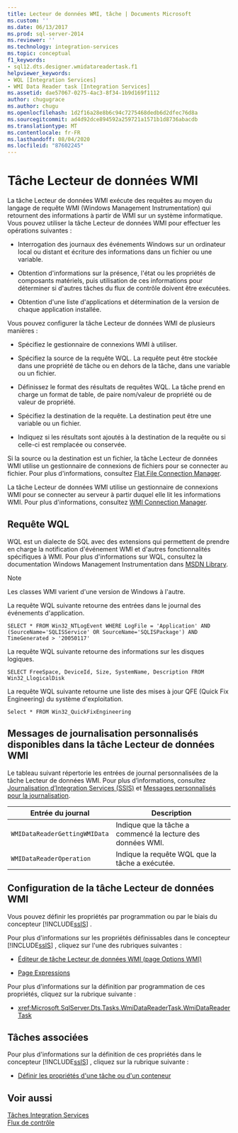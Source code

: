 ```yaml
---
title: Lecteur de données WMI, tâche | Documents Microsoft
ms.custom: ''
ms.date: 06/13/2017
ms.prod: sql-server-2014
ms.reviewer: ''
ms.technology: integration-services
ms.topic: conceptual
f1_keywords:
- sql12.dts.designer.wmidatareadertask.f1
helpviewer_keywords:
- WQL [Integration Services]
- WMI Data Reader task [Integration Services]
ms.assetid: dae57067-0275-4ac3-8f34-1b9d169f1112
author: chugugrace
ms.author: chugu
ms.openlocfilehash: 1d2f16a28e8b6c94c7275468dedb6d2dfec76d8a
ms.sourcegitcommit: ad4d92dce894592a259721a1571b1d8736abacdb
ms.translationtype: MT
ms.contentlocale: fr-FR
ms.lasthandoff: 08/04/2020
ms.locfileid: "87602245"
---
```

# <a name="wmi-data-reader-task"></a>Tâche Lecteur de données WMI
  La tâche Lecteur de données WMI exécute des requêtes au moyen du langage de requête WMI (Windows Management Instrumentation) qui retournent des informations à partir de WMI sur un système informatique. Vous pouvez utiliser la tâche Lecteur de données WMI pour effectuer les opérations suivantes :  
  
-   Interrogation des journaux des événements Windows sur un ordinateur local ou distant et écriture des informations dans un fichier ou une variable.  
  
-   Obtention d'informations sur la présence, l'état ou les propriétés de composants matériels, puis utilisation de ces informations pour déterminer si d'autres tâches du flux de contrôle doivent être exécutées.  
  
-   Obtention d'une liste d'applications et détermination de la version de chaque application installée.  
  
 Vous pouvez configurer la tâche Lecteur de données WMI de plusieurs manières :  
  
-   Spécifiez le gestionnaire de connexions WMI à utiliser.  
  
-   Spécifiez la source de la requête WQL. La requête peut être stockée dans une propriété de tâche ou en dehors de la tâche, dans une variable ou un fichier.  
  
-   Définissez le format des résultats de requêtes WQL. La tâche prend en charge un format de table, de paire nom/valeur de propriété ou de valeur de propriété.  
  
-   Spécifiez la destination de la requête. La destination peut être une variable ou un fichier.  
  
-   Indiquez si les résultats sont ajoutés à la destination de la requête ou si celle-ci est remplacée ou conservée.  
  
 Si la source ou la destination est un fichier, la tâche Lecteur de données WMI utilise un gestionnaire de connexions de fichiers pour se connecter au fichier. Pour plus d'informations, consultez [Flat File Connection Manager](../connection-manager/file-connection-manager.md).  
  
 La tâche Lecteur de données WMI utilise un gestionnaire de connexions WMI pour se connecter au serveur à partir duquel elle lit les informations WMI. Pour plus d'informations, consultez [WMI Connection Manager](../connection-manager/wmi-connection-manager.md).  
  
## <a name="wql-query"></a>Requête WQL  
 WQL est un dialecte de SQL avec des extensions qui permettent de prendre en charge la notification d'événement WMI et d'autres fonctionnalités spécifiques à WMI. Pour plus d'informations sur WQL, consultez la documentation Windows Management Instrumentation dans [MSDN Library](https://go.microsoft.com/fwlink/?linkid=7022).  
  
> [!NOTE]  
>  Les classes WMI varient d'une version de Windows à l'autre.  
  
 La requête WQL suivante retourne des entrées dans le journal des événements d'application.  
  
```  
SELECT * FROM Win32_NTLogEvent WHERE LogFile = 'Application' AND (SourceName='SQLISService' OR SourceName='SQLISPackage') AND TimeGenerated > '20050117'  
```  
  
 La requête WQL suivante retourne des informations sur les disques logiques.  
  
```  
SELECT FreeSpace, DeviceId, Size, SystemName, Description FROM Win32_LlogicalDisk  
```  
  
 La requête WQL suivante retourne une liste des mises à jour QFE (Quick Fix Engineering) du système d'exploitation.  
  
```  
Select * FROM Win32_QuickFixEngineering  
```  
  
## <a name="custom-logging-messages-available-on-the-wmi-data-reader-task"></a>Messages de journalisation personnalisés disponibles dans la tâche Lecteur de données WMI  
 Le tableau suivant répertorie les entrées de journal personnalisées de la tâche Lecteur de données WMI. Pour plus d’informations, consultez [Journalisation d’Integration Services &#40;SSIS&#41;](../performance/integration-services-ssis-logging.md) et [Messages personnalisés pour la journalisation](../custom-messages-for-logging.md).  
  
|Entrée du journal|Description|  
|---------------|-----------------|  
|`WMIDataReaderGettingWMIData`|Indique que la tâche a commencé la lecture des données WMI.|  
|`WMIDataReaderOperation`|Indique la requête WQL que la tâche a exécutée.|  
  
## <a name="configuration-of-the-wmi-data-reader-task"></a>Configuration de la tâche Lecteur de données WMI  
 Vous pouvez définir les propriétés par programmation ou par le biais du concepteur [!INCLUDE[ssIS](../../includes/ssis-md.md)] .  
  
 Pour plus d'informations sur les propriétés définissables dans le concepteur [!INCLUDE[ssIS](../../includes/ssis-md.md)] , cliquez sur l'une des rubriques suivantes :  
  
-   [Éditeur de tâche Lecteur de données WMI &#40;page Options WMI&#41;](../wmi-data-reader-task-editor-wmi-options-page.md)  
  
-   [Page Expressions](../expressions/expressions-page.md)  
  
 Pour plus d'informations sur la définition par programmation de ces propriétés, cliquez sur la rubrique suivante :  
  
-   <xref:Microsoft.SqlServer.Dts.Tasks.WmiDataReaderTask.WmiDataReaderTask>  
  
## <a name="related-tasks"></a>Tâches associées  
 Pour plus d'informations sur la définition de ces propriétés dans le concepteur [!INCLUDE[ssIS](../../includes/ssis-md.md)] , cliquez sur la rubrique suivante :  
  
-   [Définir les propriétés d'une tâche ou d'un conteneur](../set-the-properties-of-a-task-or-container.md)  
  
## <a name="see-also"></a>Voir aussi  
 [Tâches Integration Services](integration-services-tasks.md)   
 [Flux de contrôle](control-flow.md)  
  
  
